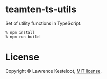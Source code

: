 # teamten-ts-utils

Set of utility functions in TypeScript.

    % npm install
    % npm run build

# License

Copyright &copy; Lawrence Kesteloot, [MIT license](LICENSE).
